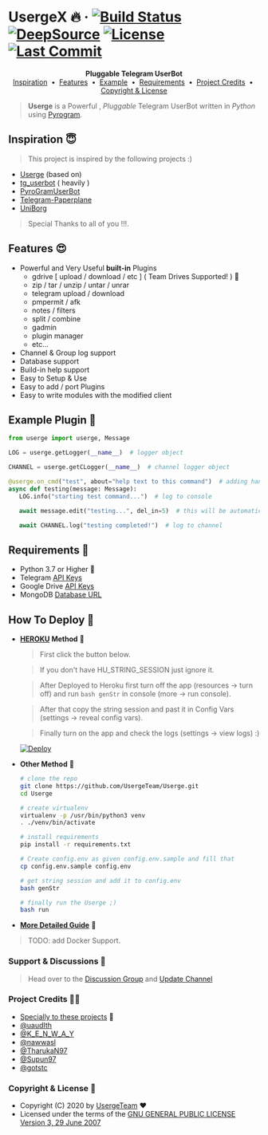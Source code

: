 # UsergeX 🔥 &middot; [![Build Status](https://travis-ci.com/rzlamrr/UsergeX.svg?branch=master)](https://travis-ci.com/rzlamrr/UsergeX) [![DeepSource](https://static.deepsource.io/deepsource-badge-dark-mini.svg)](https://deepsource.io/gh/rzlamrr/UsergeX/?ref=repository-badge) [![License](https://img.shields.io/github/license/rzlamrr/UsergeX?label=License)](https://github.com/rzlamrr/UsergeX/blob/master/LICENSE) [![Last Commit](https://img.shields.io/github/last-commit/rzlamrr/UsergeX/master?label=Last%20Commit)](https://github.com/rzlamrr/UsergeX)
<p align="center">
    <b>Pluggable Telegram UserBot</b>
    <br>
    <a href="https://github.com/rzlamrr/UsergeX#inspiration-">Inspiration</a>
    &nbsp•&nbsp
    <a href="https://github.com/rzlamrr/UsergeX#features-">Features</a>
    &nbsp•&nbsp
    <a href="https://github.com/rzlamrr/UsergeX#example-plugin-">Example</a>
    &nbsp•&nbsp
    <a href="https://github.com/rzlamrr/UsergeX#requirements-">Requirements</a>
    &nbsp•&nbsp
    <a href="https://github.com/rzlamrr/UsergeX#project-credits-">Project Credits</a>
    &nbsp•&nbsp
    <a href="https://github.com/rzlamrr/UsergeX#copyright--license-">Copyright & License</a>
</p>

> **Userge** is a Powerful , _Pluggable_ Telegram UserBot written in _Python_ using [Pyrogram](https://github.com/pyrogram/pyrogram).

## Inspiration 😇

> This project is inspired by the following projects :)

* [Userge](https://github.com/UsergeTeam/Userge) (based on)
* [tg_userbot](https://github.com/watzon/tg_userbot) ( heavily )
* [PyroGramUserBot](https://github.com/SpEcHiDe/PyroGramUserBot)
* [Telegram-Paperplane](https://github.com/RaphielGang/Telegram-Paperplane)
* [UniBorg](https://github.com/SpEcHiDe/UniBorg)

> Special Thanks to all of you !!!.

## Features 😍

* Powerful and Very Useful **built-in** Plugins
  * gdrive [ upload / download / etc ] ( Team Drives Supported! ) 🤥
  * zip / tar / unzip / untar / unrar
  * telegram upload / download
  * pmpermit / afk
  * notes / filters
  * split / combine
  * gadmin
  * plugin manager
  * etc...
* Channel & Group log support
* Database support
* Build-in help support
* Easy to Setup & Use
* Easy to add / port Plugins
* Easy to write modules with the modified client

## Example Plugin 🤨

```python
from userge import userge, Message

LOG = userge.getLogger(__name__)  # logger object

CHANNEL = userge.getCLogger(__name__)  # channel logger object

@userge.on_cmd("test", about="help text to this command")  # adding handler and help text to .test command
async def testing(message: Message):
   LOG.info("starting test command...")  # log to console

   await message.edit("testing...", del_in=5)  # this will be automatically deleted after 5 sec

   await CHANNEL.log("testing completed!")  # log to channel
```

## Requirements 🥴

* Python 3.7 or Higher 👻
* Telegram [API Keys](https://my.telegram.org/apps)
* Google Drive [API Keys](https://console.developers.google.com/)
* MongoDB [Database URL](https://cloud.mongodb.com/)

## How To Deploy 👷

* **[HEROKU](https://www.heroku.com/) Method** 🔧

  > First click the button below. 

  > If you don't have HU_STRING_SESSION just ignore it.  

  > After Deployed to Heroku first turn off the app (resources -> turn off) and run `bash genStr` in console (more -> run console).  

  > After that copy the string session and past it in Config Vars (settings -> reveal config vars). 

  > Finally turn on the app and check the logs (settings -> view logs) :)

  [![Deploy](https://www.herokucdn.com/deploy/button.svg)](https://heroku.com/deploy?template=https://github.com/rzlamrr/UsergeX/tree/master)

* **Other Method** 🔧

  ```bash
  # clone the repo
  git clone https://github.com/UsergeTeam/Userge.git
  cd Userge

  # create virtualenv
  virtualenv -p /usr/bin/python3 venv
  . ./venv/bin/activate

  # install requirements
  pip install -r requirements.txt

  # Create config.env as given config.env.sample and fill that
  cp config.env.sample config.env

  # get string session and add it to config.env
  bash genStr

  # finally run the Userge ;)
  bash run
  ```

* **[More Detailed Guide](https://docs.google.com/document/d/15uoiOn2NkN518MMkx9h5UaMEWMp8aNZqJocXvS0uI6E)** 📝

> TODO: add Docker Support.


### Support & Discussions 👥

> Head over to the [Discussion Group](https://t.me/userbotindo) and [Update Channel](https://t.me/theUserge)

### Project Credits 💆‍♂️

* [Specially to these projects](https://github.com/UsergeTeam/Userge#inspiration-) 🥰
* [@uaudIth](https://t.me/uaudIth)
* [@K_E_N_W_A_Y](https://t.me/K_E_N_W_A_Y)
* [@nawwasl](https://t.me/nawwasl)
* [@TharukaN97](https://t.me/TharukaN97)
* [@Supun97](https://t.me/Supun97)
* [@gotstc](https://t.me/gotstc)

### Copyright & License 👮

* Copyright (C) 2020 by [UsergeTeam](https://github.com/rzlamrr) ❤️️
* Licensed under the terms of the [GNU GENERAL PUBLIC LICENSE Version 3, 29 June 2007](https://github.com/rzlamrr/UsergeX/blob/master/LICENSE)

